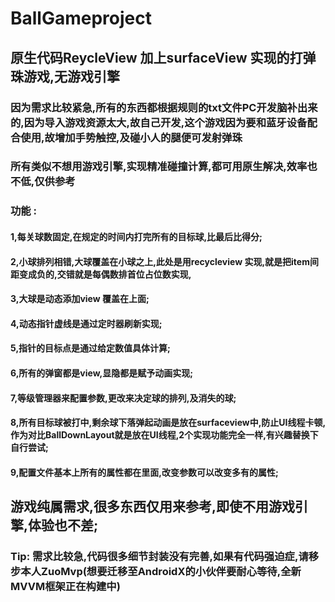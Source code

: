# BallGameproject
## 原生代码ReycleView 加上surfaceView 实现的打弹珠游戏,无游戏引擎 
###  因为需求比较紧急,所有的东西都根据规则的txt文件PC开发脑补出来的,因为导入游戏资源太大,故自己开发,这个游戏因为要和蓝牙设备配合使用,故增加手势触控,及碰小人的腿便可发射弹珠  
###  所有类似不想用游戏引擎,实现精准碰撞计算,都可用原生解决,效率也不低,仅供参考  
  
### 功能 :
#### 1,每关球数固定,在规定的时间内打完所有的目标球,比最后比得分;
#### 2,小球排列相错,大球覆盖在小球之上,此处是用recycleview 实现,就是把item间距变成负的,交错就是每偶数排首位占位数实现,
#### 3,大球是动态添加view 覆盖在上面;
#### 4,动态指针虚线是通过定时器刷新实现;
#### 5,指针的目标点是通过给定数值具体计算;
#### 6,所有的弹窗都是view,显隐都是赋予动画实现;
#### 7,等级管理器来配置参数,更改来决定球的排列,及消失的球;
#### 8,所有目标球被打中,剩余球下落弹起动画是放在surfaceview中,防止UI线程卡顿, 作为对比BallDownLayout就是放在UI线程,2个实现功能完全一样,有兴趣替换下自行尝试;
#### 9,配置文件基本上所有的属性都在里面,改变参数可以改变多有的属性;

## 游戏纯属需求,很多东西仅用来参考,即使不用游戏引擎,体验也不差;
### Tip: 需求比较急,代码很多细节封装没有完善,如果有代码强迫症,请移步本人ZuoMvp(想要迁移至AndroidX的小伙伴要耐心等待,全新MVVM框架正在构建中)
